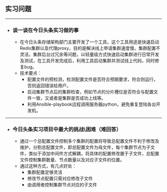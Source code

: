 ## **实习问题**
---

*   ### **谈一谈在今日头条实习做的事**
    *   在今日头条存储架构部门主要开发了一个工具，这个工具用途是快速启动Redis集群以及代理proxy，目的是解决线上申请集群速度慢，集群配置不灵活，集群后台过冗余等问题，以轻量级方式快速启动集群进行日常开发及测试，在工具开发完成后，利用工具启动集群并测试线上代码，同时修复bug。
    *   技术要点：
        *   配置文件的预检测，检测配置文件是否符合预期要求，符合则运行，否则返回错误给用户。
        *   启动集群节点后的集群检查，例如节点的分片槽位是否符合与配置文件一致，又或者是集群是否成功上线等。
        *   利用Ansible-playbook远程调用服务器python，避免重复登陆各台开发机。
---

* ### **今日头条实习项目中最大的挑战\困难（难回答）**

    *   通过一个总配置文件控制多个集群的配置将导致总配置文件不利于修改及维护，分割总配置文件，即总配置文件为母文件，每个集群节点为子文件，类似于添加中间件方式解耦，将具体的配置修改置于子文件，总配置文件控制集群数量、节点数量以及对应子文件的位置。
    *   通过这种方式，有几点好处：
        *   集群配置足够灵活
        *   修改节点配置只需对应修改子文件
        *   由调用者控制集群节点对应的子文件

